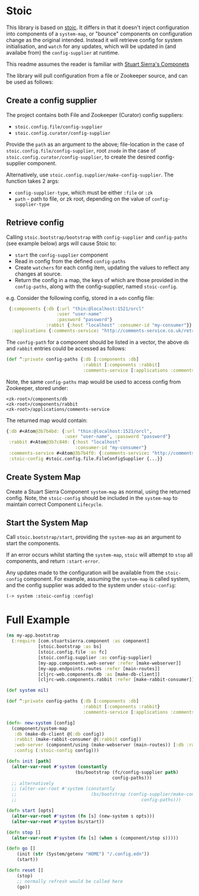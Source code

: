 # Stoic

This library is based on [stoic](http://github.com/juxt/stoic). It differs in that it doesn't inject configuration into components of a `system-map`, or "bounce" components on configuration change as the original intended. Instead it will retrieve config for system initialisation, and `watch` for any updates, which will be updated in (and availabe from) the `config-supplier` at runtime.

This readme assumes the reader is familiar with [Stuart Sierra's Componets](https://github.com/stuartsierra/component)

The library will pull configuration from a file or Zookeeper source, and can be used as follows:

## Create a config supplier

The project contains both File and Zookeeper (Curator) config suppliers:

 * `stoic.config.file/config-supplier`
 * `stoic.config.curator/config-supplier`

Provide the `path` as an argument to the above; file-location in the case of `stoic.config.file/config-supplier`, root `znode` in the case of `stoic.config.curator/config-supplier`, to create the desired config-supplier component.

Alternatively, use `stoic.config.supplier/make-config-supplier`. The function takes 2 args:

 * `config-supplier-type`, which must be either `:file` or `:zk`
 * `path` - path to file, or zk root, depending on the value of `config-supplier-type`

## Retrieve config

Calling `stoic.bootstrap/bootstrap` with `config-supplier` and `config-paths` (see example below) args will cause Stoic to:

 * `start` the `config-supplier` component
 * Read in config from the defined `config-paths`
 * Create `watchers` for each config item, updating the values to reflect any changes at source.
 * Return the config in a map, the keys of which are those provided in the `config-paths`, along with the config-supplier, named `stoic-config`.

e.g. Consider the following config, stored in a `edn` config file:

```clojure
 {:components {:db {:url "thin:@localhost:1521/orcl"
                   :user "user-name"
                   :password "password"}
               :rabbit {:host "localhost" :consumer-id "my-consumer"}}
  :applications {:comments-service: "http://comments-service.co.uk/retrieve-comments"}}
```

The `config-path` for a component should be listed in a vector, the above `db` and `rabbit` entries could be accessed as follows:


```clojure
(def ^:private config-paths {:db [:components :db]
	                         :rabbit [:components :rabbit]
	                         :comments-service [:applications :comments-service})
```


Note, the same `config-paths` map would be used to access config from Zookeeper, stored under:

```
<zk-root>/components/db
<zk-root>/components/rabbit
<zk-root>/applications/comments-service
```

The returned map would contain:

```clojure
{:db #<Atom@3b7b4bd: {:url "thin:@localhost:1521/orcl",
	                  :user "user-name", :password "password"}
 :rabbit #<Atom@3b7c840: {:host "localhost"
                          :consumer-id "my-consumer"}
 :comments-service #<Atom@3b7b4f0: {:comments-service: "http://comments-service.co.uk/retrieve-comments"}
 :stoic-config #stoic.config.file.FileConfigSupplier {...}}
```

## Create System Map

Create a Stuart Sierra Component `system-map` as normal, using the returned config. Note, the `stoic-config` should be included in the `system-map` to maintain  correct Component `Lifecycle`.

## Start the System Map

Call `stoic.bootstrap/start`, providing the `system-map` as an argument to start the components.

If an error occurs whilst starting the `system-map`, `stoic` will attempt to `stop` all components, and return `:start-error`.

Any updates made to the configuration will be available from the `stoic-config` component. For example, assuming the `system-map` is called system, and the config supplier was added to the system under `stoic-config`:

`(-> system :stoic-config :config)`


# Full Example

```clojure
(ns my-app.bootstrap
  (:require [com.stuartsierra.component :as component]
            [stoic.bootstrap :as bs]
            [stoic.config.file :as fc]
			[stoic.config.supplier :as config-supplier]
            [my-app.components.web-server :refer [make-webserver]]
            [my-app.endpoints.routes :refer [main-routes]]
            [cljrc-web.components.db :as [make-db-client]]
            [cljrc-web.components.rabbit :refer [make-rabbit-consumer]]))

(def system nil)

(def ^:private config-paths {:db [:components :db]
	                         :rabbit [:components :rabbit}
							 :comments-service [:applications :comments-service}})

(defn- new-system [config]
  (component/system-map
   :db (make-db-client @(:db config))
   :rabbit (make-rabbit-consumer @(:rabbit config))
   :web-server (component/using (make-webserver (main-routes)) [:db :rabbit])
   :config (:stoic-config config)))

(defn init [path]
  (alter-var-root #'system (constantly
                          (bs/bootstrap (fc/config-supplier path)
                                        config-paths)))
  ;; alternatively
  ;; (alter-var-root #'system (constantly
  ;; 	                        (bs/bootstrap (config-supplier/make-config-supplier :file path)
  ;;                                               config-paths)))

(defn start [opts]
  (alter-var-root #'system (fn [s] (new-system s opts)))
  (alter-var-root #'system bs/start))

(defn stop []
  (alter-var-root #'system (fn [s] (when s (component/stop s)))))

(defn go []
	(init (str (System/getenv "HOME") "/.config.edn"))
	(start))

(defn reset []
	(stop)
	;; normally refresh would be called here
	(go))
```
